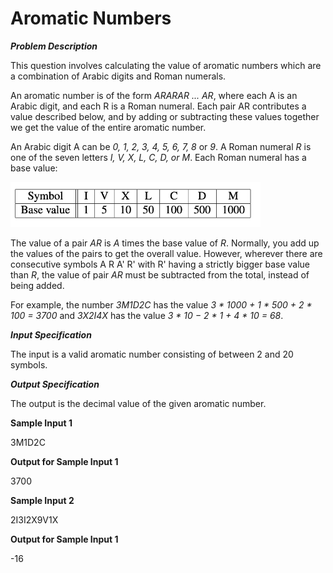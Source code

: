 # Aromatic Numbers

***Problem Description***

This question involves calculating the value of aromatic numbers which are a combination of
Arabic digits and Roman numerals.

An aromatic number is of the form *ARARAR ... AR*, where each A is an Arabic digit, and each
R is a Roman numeral. Each pair AR contributes a value described below, and by adding or
subtracting these values together we get the value of the entire aromatic number.

An Arabic digit A can be *0, 1, 2, 3, 4, 5, 6, 7, 8* or *9*. A Roman numeral *R* is one of the seven
letters *I, V, X, L, C, D, or M*. Each Roman numeral has a base value:

<img src = '00.png' width = 400px>

The value of a pair *AR* is *A* times the base value of *R*. Normally, you add up the values of the
pairs to get the overall value. However, wherever there are consecutive symbols A R A' R' with R'
having a strictly bigger base value than *R*, the value of pair *AR* must be subtracted from the total,
instead of being added.

For example, the number *3M1D2C* has the value *3 * 1000 + 1 * 500 + 2 * 100 = 3700* and *3X2I4X*
has the value *3 * 10 − 2 * 1 + 4 * 10 = 68*.

***Input Specification***

The input is a valid aromatic number consisting of between 2 and 20 symbols.

***Output Specification***

The output is the decimal value of the given aromatic number.

**Sample Input 1**

3M1D2C

**Output for Sample Input 1**

3700

**Sample Input 2**

2I3I2X9V1X

**Output for Sample Input 1**

-16